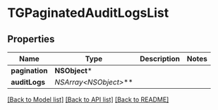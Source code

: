 # TGPaginatedAuditLogsList

## Properties
Name | Type | Description | Notes
------------ | ------------- | ------------- | -------------
**pagination** | **NSObject*** |  | 
**auditLogs** | **NSArray&lt;NSObject*&gt;*** |  | 

[[Back to Model list]](../README.md#documentation-for-models) [[Back to API list]](../README.md#documentation-for-api-endpoints) [[Back to README]](../README.md)


